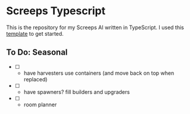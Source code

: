 # Screeps Typescript
This is the repository for my Screeps AI written in TypeScript.
I used this [template](https://github.com/screepers/screeps-typescript-starter) to get started.


<!-- ☐ ☑ ☒ -->

## To Do: Seasonal

- [ ] - have harvesters use containers (and move back on top when replaced)
- [ ] - have spawners? fill builders and upgraders
- [ ] - room planner
